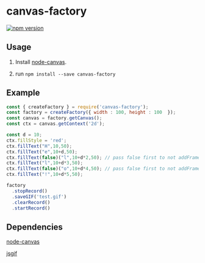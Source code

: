 # canvas-factory
[![npm version](https://img.shields.io/npm/v/canvas-factory.svg?style=flat-square)](https://www.npmjs.com/package/canvas-factory)
## Usage 
1. Install [node-canvas](https://github.com/Automattic/node-canvas).

2. run `npm install --save canvas-factory`

## Example
```javascript
const { createFactory } = require('canvas-factory');
const factory = createFactory({ width : 100, height : 100  });
const canvas = factory.getCanvas();
const ctx = canvas.getContext('2d');

const d = 10;
ctx.fillStyle = 'red';
ctx.fillText("H",10,50);
ctx.fillText("e",10+d,50);
ctx.fillText(false)("l",10+d*2,50); // pass false first to not addFrame this ctx
ctx.fillText("l",10+d*3,50);
ctx.fillText(false)("o",10+d*4,50); // pass false first to not addFrame this ctx
ctx.fillText("!",10+d*5,50);

factory
  .stopRecord()
  .saveGIF('test.gif')
  .clearRecord()
  .startRecord()
```

## Dependencies
[node-canvas](https://github.com/Automattic/node-canvas)

[jsgif](https://github.com/antimatter15/jsgif/)